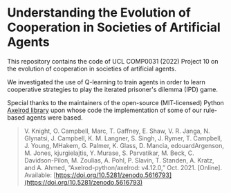 # Understanding the Evolution of Cooperation in Societies of Artificial Agents

This repository contains the code of UCL COMP0031 (2022) Project 10 on the evolution of cooperation in societies of artificial agents.

We investigated the use of Q-learning to train agents in order to learn cooperative strategies to play the iterated prisoner's dilemma (IPD) game.

Special thanks to the maintainers of the open-source (MIT-licensed) Python [Axelrod library](https://github.com/Axelrod-Python/Axelrod) upon whose code the implementation of some of our rule-based agents were based.

> V. Knight, O. Campbell, Marc, T. Gaffney, E. Shaw, V. R. Janga, N. Glynatsi, J. Campbell, K. M. Langner, S. Singh, J. Rymer, T. Campbell, J. Young, MHakem, G. Palmer, K. Glass, D. Mancia, edouardArgenson, M. Jones, kjurgielajtis, Y. Murase, S. Parvatikar, M. Beck, C. Davidson-Pilon, M. Zoulias, A. Pohl, P. Slavin, T. Standen, A. Kratz, and A. Ahmed, “Axelrod-python/axelrod: v4.12.0,” Oct. 2021. [Online]. Available: [https://doi.org/10.5281/zenodo.5616793](https://doi.org/10.5281/zenodo.5616793)
